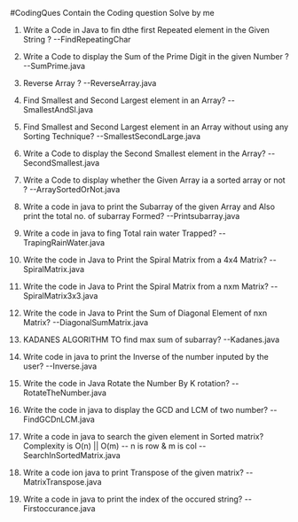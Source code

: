 #CodingQues
Contain the Coding question Solve by me 

1. Write a Code in Java to fin dthe first Repeated element in the Given String ? --FindRepeatingChar
  
2. Write a Code to display the Sum of the Prime Digit in the given Number ?   --SumPrime.java

3. Reverse Array ?   --ReverseArray.java

4. Find Smallest and Second Largest element in an Array?   --SmallestAndSl.java

5. Find Smallest and Second Largest element in an Array without using any Sorting Technique?   --SmallestSecondLarge.java

6.  Write a Code to display the Second Smallest element in the Array?    --SecondSmallest.java

7.  Write a Code to display whether the Given Array ia a sorted array or not ?    --ArraySortedOrNot.java

8. Write a code in java to print the Subarray of the given Array and Also print the total no. of subarray Formed?     --Printsubarray.java

9. Write a code in java to fing Total rain water Trapped?    --TrapingRainWater.java
10. Write the code in Java to Print the Spiral Matrix from a 4x4 Matrix?      -- SpiralMatrix.java

11. Write the code in Java to Print the Spiral Matrix from a nxm Matrix?      -- SpiralMatrix3x3.java

12.  Write the code in Java to Print the Sum of Diagonal Element of nxn Matrix?      --DiagonalSumMatrix.java

12. KADANES ALGORITHM  TO find max sum of subarray?    --Kadanes.java 

13. Write  code in java to print the Inverse of the number inputed by the user?      --Inverse.java

14. Write the code in Java Rotate the Number By K rotation?     --RotateTheNumber.java

15. Write the code in java to display the GCD and LCM of two number?       --FindGCDnLCM.java

16. Write a code in java to search the given element in Sorted matrix?    Complexity is O(n) || O(m)   -- n is row & m is col      --SearchInSortedMatrix.java

17. Write a code ion java to print Transpose of the given matrix?    --MatrixTranspose.java

18. Write a code in java to print the index of the occured string?      --Firstoccurance.java
